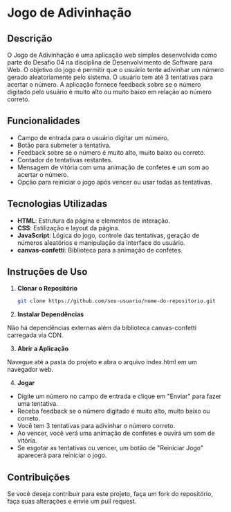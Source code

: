 # Jogo de Adivinhação

## Descrição

O Jogo de Adivinhação é uma aplicação web simples desenvolvida como parte do Desafio 04 na disciplina de Desenvolvimento de Software para Web. O objetivo do jogo é permitir que o usuário tente adivinhar um número gerado aleatoriamente pelo sistema. O usuário tem até 3 tentativas para acertar o número. A aplicação fornece feedback sobre se o número digitado pelo usuário é muito alto ou muito baixo em relação ao número correto.

## Funcionalidades

- Campo de entrada para o usuário digitar um número.
- Botão para submeter a tentativa.
- Feedback sobre se o número é muito alto, muito baixo ou correto.
- Contador de tentativas restantes.
- Mensagem de vitória com uma animação de confetes e um som ao acertar o número.
- Opção para reiniciar o jogo após vencer ou usar todas as tentativas.

## Tecnologias Utilizadas

- **HTML**: Estrutura da página e elementos de interação.
- **CSS**: Estilização e layout da página.
- **JavaScript**: Lógica do jogo, controle das tentativas, geração de números aleatórios e manipulação da interface do usuário.
- **canvas-confetti**: Biblioteca para a animação de confetes.

## Instruções de Uso

1. **Clonar o Repositório**

   ```bash
   git clone https://github.com/seu-usuario/nome-do-repositorio.git
   ```
2. **Instalar Dependências**

Não há dependências externas além da biblioteca canvas-confetti carregada via CDN.

3. **Abrir a Aplicação**

Navegue até a pasta do projeto e abra o arquivo index.html em um navegador web.

4. **Jogar**

- Digite um número no campo de entrada e clique em "Enviar" para fazer uma tentativa.
- Receba feedback se o número digitado é muito alto, muito baixo ou correto.
- Você tem 3 tentativas para adivinhar o número correto.
- Ao vencer, você verá uma animação de confetes e ouvirá um som de vitória.
- Se esgotar as tentativas ou vencer, um botão de "Reiniciar Jogo" aparecerá para reiniciar o jogo.

## Contribuições
Se você deseja contribuir para este projeto, faça um fork do repositório, faça suas alterações e envie um pull request.
